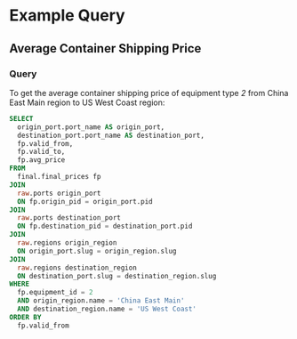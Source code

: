 # Example Query

## Average Container Shipping Price

### Query
To get the average container shipping price of equipment type _2_ from China East Main region to US West Coast region:

```sql
SELECT
  origin_port.port_name AS origin_port,
  destination_port.port_name AS destination_port,
  fp.valid_from,
  fp.valid_to,
  fp.avg_price
FROM
  final.final_prices fp
JOIN
  raw.ports origin_port
  ON fp.origin_pid = origin_port.pid
JOIN
  raw.ports destination_port
  ON fp.destination_pid = destination_port.pid
JOIN
  raw.regions origin_region
  ON origin_port.slug = origin_region.slug
JOIN
  raw.regions destination_region
  ON destination_port.slug = destination_region.slug
WHERE
  fp.equipment_id = 2
  AND origin_region.name = 'China East Main'
  AND destination_region.name = 'US West Coast'
ORDER BY
  fp.valid_from
